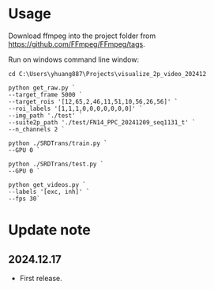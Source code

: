 # Usage

Download ffmpeg into the project folder from https://github.com/FFmpeg/FFmpeg/tags.

Run on windows command line window:
```
cd C:\Users\yhuang887\Projects\visualize_2p_video_202412

python get_raw.py `
--target_frame 5000 `
--target_rois '[12,65,2,46,11,51,10,56,26,56]' `
--roi_labels '[1,1,1,0,0,0,0,0,0,0]' `
--img_path './test' `
--suite2p_path './test/FN14_PPC_20241209_seq1131_t' `
--n_channels 2 `

python ./SRDTrans/train.py `
--GPU 0 `

python ./SRDTrans/test.py `
--GPU 0 `

python get_videos.py `
--labels '[exc, inh]' `
--fps 30`
```

# Update note

## 2024.12.17
- First release.
